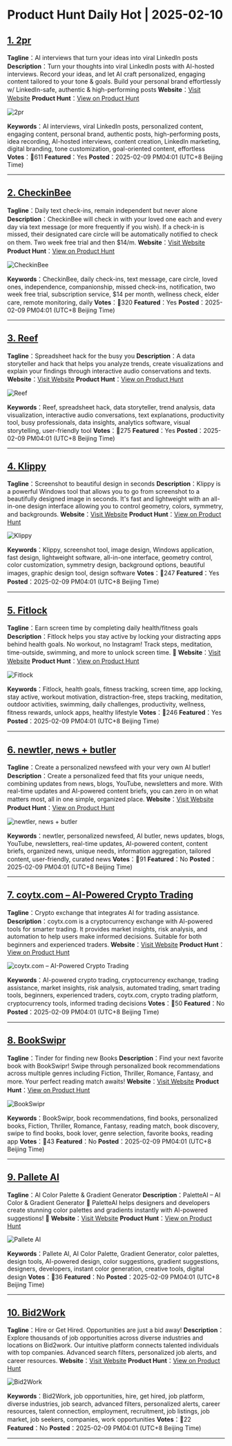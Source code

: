 # Product Hunt Daily Hot | 2025-02-10

## [1. 2pr](https://www.producthunt.com/posts/2pr-1?utm_campaign=producthunt-api&utm_medium=api-v2&utm_source=Application%3A+phtrends+%28ID%3A+147529%29)
**Tagline**：AI interviews that turn your ideas into viral LinkedIn posts
**Description**：Turn your thoughts into viral LinkedIn posts with AI-hosted interviews. Record your ideas, and let AI craft personalized, engaging content tailored to your tone & goals. Build your personal brand effortlessly w/ LinkedIn-safe, authentic & high-performing posts
**Website**：[Visit Website](https://www.producthunt.com/r/Y36ECX6U77DSB6?utm_campaign=producthunt-api&utm_medium=api-v2&utm_source=Application%3A+phtrends+%28ID%3A+147529%29)
**Product Hunt**：[View on Product Hunt](https://www.producthunt.com/posts/2pr-1?utm_campaign=producthunt-api&utm_medium=api-v2&utm_source=Application%3A+phtrends+%28ID%3A+147529%29)

![2pr](https://ph-files.imgix.net/b0102583-57e5-42f6-8384-edb3b49ede2f.png?auto=format&fit=crop&frame=1&h=512&w=1024)

**Keywords**：AI interviews, viral LinkedIn posts, personalized content, engaging content, personal brand, authentic posts, high-performing posts, idea recording, AI-hosted interviews, content creation, LinkedIn marketing, digital branding, tone customization, goal-oriented content, effortless
**Votes**：🔺611
**Featured**：Yes
**Posted**：2025-02-09 PM04:01 (UTC+8 Beijing Time)

---

## [2. CheckinBee](https://www.producthunt.com/posts/checkinbee-3?utm_campaign=producthunt-api&utm_medium=api-v2&utm_source=Application%3A+phtrends+%28ID%3A+147529%29)
**Tagline**：Daily text check-ins, remain independent but never alone
**Description**：CheckinBee will check in with your loved one each and every day via text message (or more frequently if you wish). If a check-in is missed, their designated care circle will be automatically notified to check on them. Two week free trial and then $14/m.
**Website**：[Visit Website](https://www.producthunt.com/r/XIV2HAXWQUVQZD?utm_campaign=producthunt-api&utm_medium=api-v2&utm_source=Application%3A+phtrends+%28ID%3A+147529%29)
**Product Hunt**：[View on Product Hunt](https://www.producthunt.com/posts/checkinbee-3?utm_campaign=producthunt-api&utm_medium=api-v2&utm_source=Application%3A+phtrends+%28ID%3A+147529%29)

![CheckinBee](https://ph-files.imgix.net/9639a6a7-4b21-403c-af43-26d3d99d8d12.png?auto=format&fit=crop&frame=1&h=512&w=1024)

**Keywords**：CheckinBee, daily check-ins, text message, care circle, loved ones, independence, companionship, missed check-ins, notification, two week free trial, subscription service, $14 per month, wellness check, elder care, remote monitoring, daily
**Votes**：🔺320
**Featured**：Yes
**Posted**：2025-02-09 PM04:01 (UTC+8 Beijing Time)

---

## [3. Reef](https://www.producthunt.com/posts/reef?utm_campaign=producthunt-api&utm_medium=api-v2&utm_source=Application%3A+phtrends+%28ID%3A+147529%29)
**Tagline**：Spreadsheet hack for the busy you
**Description**：A data storyteller and hack that helps you analyze trends, create visualizations and explain your findings through interactive audio conservations and texts.
**Website**：[Visit Website](https://www.producthunt.com/r/HJLQ53AVJBS6NG?utm_campaign=producthunt-api&utm_medium=api-v2&utm_source=Application%3A+phtrends+%28ID%3A+147529%29)
**Product Hunt**：[View on Product Hunt](https://www.producthunt.com/posts/reef?utm_campaign=producthunt-api&utm_medium=api-v2&utm_source=Application%3A+phtrends+%28ID%3A+147529%29)

![Reef](https://ph-files.imgix.net/4d596fc9-434c-4549-9a98-9cb9bc9d61a8.png?auto=format&fit=crop&frame=1&h=512&w=1024)

**Keywords**：Reef, spreadsheet hack, data storyteller, trend analysis, data visualization, interactive audio conversations, text explanations, productivity tool, busy professionals, data insights, analytics software, visual storytelling, user-friendly tool
**Votes**：🔺275
**Featured**：Yes
**Posted**：2025-02-09 PM04:01 (UTC+8 Beijing Time)

---

## [4. Klippy](https://www.producthunt.com/posts/klippy?utm_campaign=producthunt-api&utm_medium=api-v2&utm_source=Application%3A+phtrends+%28ID%3A+147529%29)
**Tagline**：Screenshot to beautiful design in seconds
**Description**：Klippy is a powerful Windows tool that allows you to go from screenshot to a beautifully designed image in seconds. It's fast and lightweight with an all-in-one design interface allowing you to control geometry, colors, symmetry, and backgrounds.
**Website**：[Visit Website](https://www.producthunt.com/r/J66UKGUQ4CAJ5Q?utm_campaign=producthunt-api&utm_medium=api-v2&utm_source=Application%3A+phtrends+%28ID%3A+147529%29)
**Product Hunt**：[View on Product Hunt](https://www.producthunt.com/posts/klippy?utm_campaign=producthunt-api&utm_medium=api-v2&utm_source=Application%3A+phtrends+%28ID%3A+147529%29)

![Klippy](https://ph-files.imgix.net/2e2fce46-e168-4163-8da1-097307cd336c.png?auto=format&fit=crop&frame=1&h=512&w=1024)

**Keywords**：Klippy, screenshot tool, image design, Windows application, fast design, lightweight software, all-in-one interface, geometry control, color customization, symmetry design, background options, beautiful images, graphic design tool, design software
**Votes**：🔺247
**Featured**：Yes
**Posted**：2025-02-09 PM04:01 (UTC+8 Beijing Time)

---

## [5. Fitlock](https://www.producthunt.com/posts/fitlock?utm_campaign=producthunt-api&utm_medium=api-v2&utm_source=Application%3A+phtrends+%28ID%3A+147529%29)
**Tagline**：Earn screen time by completing daily health/fitness goals
**Description**：Fitlock helps you stay active by locking your distracting apps behind health goals. No workout, no Instagram! Track steps, meditation, time-outside, swimming, and more to unlock screen time. 🚀
**Website**：[Visit Website](https://www.producthunt.com/r/5TDBQGURALGZTZ?utm_campaign=producthunt-api&utm_medium=api-v2&utm_source=Application%3A+phtrends+%28ID%3A+147529%29)
**Product Hunt**：[View on Product Hunt](https://www.producthunt.com/posts/fitlock?utm_campaign=producthunt-api&utm_medium=api-v2&utm_source=Application%3A+phtrends+%28ID%3A+147529%29)

![Fitlock](https://ph-files.imgix.net/573d7a61-dffe-48f7-9acd-42e3e95e132a.png?auto=format&fit=crop&frame=1&h=512&w=1024)

**Keywords**：Fitlock, health goals, fitness tracking, screen time, app locking, stay active, workout motivation, distraction-free, steps tracking, meditation, outdoor activities, swimming, daily challenges, productivity, wellness, fitness rewards, unlock apps, healthy lifestyle
**Votes**：🔺246
**Featured**：Yes
**Posted**：2025-02-09 PM04:01 (UTC+8 Beijing Time)

---

## [6. newtler, news + butler](https://www.producthunt.com/posts/newtler-news-butler?utm_campaign=producthunt-api&utm_medium=api-v2&utm_source=Application%3A+phtrends+%28ID%3A+147529%29)
**Tagline**：Create a personalized newsfeed with your very own AI butler!
**Description**：Create a personalized feed that fits your unique needs, combining updates from news, blogs, YouTube, newsletters and more. With real-time updates and AI-powered content briefs, you can zero in on what matters most, all in one simple, organized place.
**Website**：[Visit Website](https://www.producthunt.com/r/62IEZQTGPEKXOB?utm_campaign=producthunt-api&utm_medium=api-v2&utm_source=Application%3A+phtrends+%28ID%3A+147529%29)
**Product Hunt**：[View on Product Hunt](https://www.producthunt.com/posts/newtler-news-butler?utm_campaign=producthunt-api&utm_medium=api-v2&utm_source=Application%3A+phtrends+%28ID%3A+147529%29)

![newtler, news + butler](https://ph-files.imgix.net/85c66901-3918-447f-9c49-8571c5be7262.png?auto=format&fit=crop&frame=1&h=512&w=1024)

**Keywords**：newtler, personalized newsfeed, AI butler, news updates, blogs, YouTube, newsletters, real-time updates, AI-powered content, content briefs, organized news, unique needs, information aggregation, tailored content, user-friendly, curated news
**Votes**：🔺91
**Featured**：No
**Posted**：2025-02-09 PM04:01 (UTC+8 Beijing Time)

---

## [7. coytx.com – AI-Powered Crypto Trading](https://www.producthunt.com/posts/coytx-com-ai-powered-crypto-trading?utm_campaign=producthunt-api&utm_medium=api-v2&utm_source=Application%3A+phtrends+%28ID%3A+147529%29)
**Tagline**：Crypto exchange that integrates AI for trading assistance.
**Description**：coytx.com is a cryptocurrency exchange with AI-powered tools for smarter trading. It provides market insights, risk analysis, and automation to help users make informed decisions. Suitable for both beginners and experienced traders.
**Website**：[Visit Website](https://www.producthunt.com/r/WPSGVU7GPD4EWC?utm_campaign=producthunt-api&utm_medium=api-v2&utm_source=Application%3A+phtrends+%28ID%3A+147529%29)
**Product Hunt**：[View on Product Hunt](https://www.producthunt.com/posts/coytx-com-ai-powered-crypto-trading?utm_campaign=producthunt-api&utm_medium=api-v2&utm_source=Application%3A+phtrends+%28ID%3A+147529%29)

![coytx.com – AI-Powered Crypto Trading](https://ph-files.imgix.net/d6a1667a-7b4f-4849-a623-036797926f16.png?auto=format&fit=crop&frame=1&h=512&w=1024)

**Keywords**：AI-powered crypto trading, cryptocurrency exchange, trading assistance, market insights, risk analysis, automated trading, smart trading tools, beginners, experienced traders, coytx.com, crypto trading platform, cryptocurrency tools, informed trading decisions
**Votes**：🔺50
**Featured**：No
**Posted**：2025-02-09 PM04:01 (UTC+8 Beijing Time)

---

## [8. BookSwipr](https://www.producthunt.com/posts/bookswipr?utm_campaign=producthunt-api&utm_medium=api-v2&utm_source=Application%3A+phtrends+%28ID%3A+147529%29)
**Tagline**：Tinder for finding new Books
**Description**：Find your next favorite book with BookSwipr! Swipe through personalized book recommendations across multiple genres including Fiction, Thriller, Romance, Fantasy, and more. Your perfect reading match awaits!
**Website**：[Visit Website](https://www.producthunt.com/r/F7UEWS2O6DMYBW?utm_campaign=producthunt-api&utm_medium=api-v2&utm_source=Application%3A+phtrends+%28ID%3A+147529%29)
**Product Hunt**：[View on Product Hunt](https://www.producthunt.com/posts/bookswipr?utm_campaign=producthunt-api&utm_medium=api-v2&utm_source=Application%3A+phtrends+%28ID%3A+147529%29)

![BookSwipr](https://ph-files.imgix.net/0d46f92d-9401-4df2-a9e1-9f75acb484a0.png?auto=format&fit=crop&frame=1&h=512&w=1024)

**Keywords**：BookSwipr, book recommendations, find books, personalized books, Fiction, Thriller, Romance, Fantasy, reading match, book discovery, swipe to find books, book lover, genre selection, favorite books, reading app
**Votes**：🔺43
**Featured**：No
**Posted**：2025-02-09 PM04:01 (UTC+8 Beijing Time)

---

## [9. Pallete AI](https://www.producthunt.com/posts/pallete-ai?utm_campaign=producthunt-api&utm_medium=api-v2&utm_source=Application%3A+phtrends+%28ID%3A+147529%29)
**Tagline**：AI Color Palette & Gradient Generator
**Description**：PaletteAI – AI Color & Gradient Generator 🎨 PaletteAI helps designers and developers create stunning color palettes and gradients instantly with AI-powered suggestions! 🚀
**Website**：[Visit Website](https://www.producthunt.com/r/VXJOKO7VAQUFXJ?utm_campaign=producthunt-api&utm_medium=api-v2&utm_source=Application%3A+phtrends+%28ID%3A+147529%29)
**Product Hunt**：[View on Product Hunt](https://www.producthunt.com/posts/pallete-ai?utm_campaign=producthunt-api&utm_medium=api-v2&utm_source=Application%3A+phtrends+%28ID%3A+147529%29)

![Pallete AI](https://ph-files.imgix.net/f942d1a6-ec51-490d-a990-9385e80cef50.png?auto=format&fit=crop&frame=1&h=512&w=1024)

**Keywords**：Pallete AI, AI Color Palette, Gradient Generator, color palettes, design tools, AI-powered design, color suggestions, gradient suggestions, designers, developers, instant color generation, creative tools, digital design
**Votes**：🔺36
**Featured**：No
**Posted**：2025-02-09 PM04:01 (UTC+8 Beijing Time)

---

## [10. Bid2Work](https://www.producthunt.com/posts/bid2work?utm_campaign=producthunt-api&utm_medium=api-v2&utm_source=Application%3A+phtrends+%28ID%3A+147529%29)
**Tagline**：Hire or Get Hired. Opportunities are just a bid away! 
**Description**：Explore thousands of job opportunities across diverse industries and locations on Bid2work. Our intuitive platform connects talented individuals with top companies. Advanced search filters, personalized job alerts, and career resources.
**Website**：[Visit Website](https://www.producthunt.com/r/SCOUZWX5YRIKYK?utm_campaign=producthunt-api&utm_medium=api-v2&utm_source=Application%3A+phtrends+%28ID%3A+147529%29)
**Product Hunt**：[View on Product Hunt](https://www.producthunt.com/posts/bid2work?utm_campaign=producthunt-api&utm_medium=api-v2&utm_source=Application%3A+phtrends+%28ID%3A+147529%29)

![Bid2Work](https://ph-files.imgix.net/18eaed04-9d16-4368-9b9d-0e0b9f930a37.jpeg?auto=format&fit=crop&frame=1&h=512&w=1024)

**Keywords**：Bid2Work, job opportunities, hire, get hired, job platform, diverse industries, job search, advanced filters, personalized alerts, career resources, talent connection, employment, recruitment, job listings, job market, job seekers, companies, work opportunities
**Votes**：🔺22
**Featured**：No
**Posted**：2025-02-09 PM04:01 (UTC+8 Beijing Time)

---

